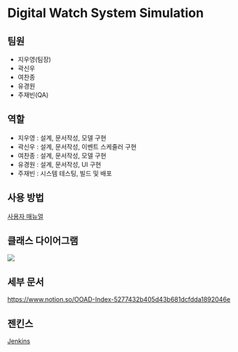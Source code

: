 # Digital Watch System Simulation
## 팀원
 - 지우영(팀장)
 - 곽신우
 - 여찬종
 - 유경원
 - 주재빈(QA)
 
## 역할
 - 지우영 : 설계, 문서작성, 모델 구현
 - 곽신우 : 설계, 문서작성, 이벤트 스케줄러 구현
 - 여찬종 : 설계, 문서작성, 모델 구현
 - 유경원 : 설계, 문서작성, UI 구현
 - 주재빈 : 시스템 테스팅, 빌드 및 배포
 
## 사용 방법
[사용자 매뉴얼](https://github.com/binchoo/OOAD_DWS4/blob/mainline/readme_resources/%EC%82%AC%EC%9A%A9%EC%9E%90%20%EB%A7%A4%EB%89%B4%EC%96%BC.pdf)
## 클래스 다이어그램
![](https://github.com/binchoo/OOAD_DWS4/blob/mainline/readme_resources/Class%20Diagram.png)
## 세부 문서
https://www.notion.so/OOAD-Index-5277432b405d43b681dcfdda1892046e
## 젠킨스
[Jenkins](http://35.225.155.19:7001/job/OOAD_DWS4/)

